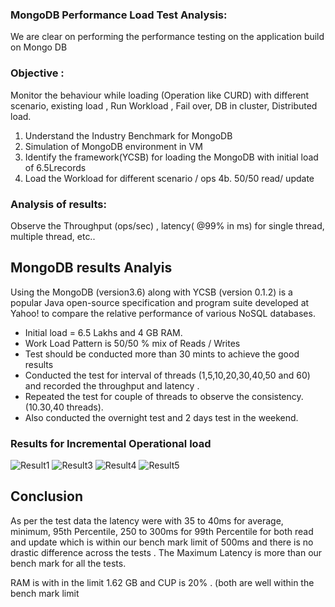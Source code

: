 ### MongoDB Performance Load Test Analysis:
We are clear on performing the performance testing on the application build on Mongo DB

### Objective : 
Monitor the behaviour while loading (Operation like CURD) with different scenario, existing load , Run Workload , Fail over, DB in cluster, Distributed load. 
1. Understand the  Industry Benchmark for MongoDB
2. Simulation of MongoDB environment in VM 
3. Identify the framework(YCSB) for loading the MongoDB with initial load of 6.5Lrecords
4. Load the Workload for different scenario / ops 
 4b. 50/50 read/ update

### Analysis of results: 
Observe the  Throughput (ops/sec) , latency( @99% in ms)  for single thread, multiple thread, etc.. 

## MongoDB results Analyis  

Using the MongoDB (version3.6) along with YCSB (version 0.1.2) is a popular Java open-source specification and program suite developed at Yahoo! to compare the relative performance of various NoSQL databases. 

*  Initial load = 6.5 Lakhs and 4 GB RAM. 
*  Work Load Pattern is 50/50 % mix of Reads / Writes
*  Test should be conducted more than 30 mints to achieve the good results 
*  Conducted the test for interval of threads (1,5,10,20,30,40,50 and 60) and recorded the throughput and latency . 
*  Repeated the test for couple of threads to observe the consistency.(10.30,40 threads).  
*  Also conducted the overnight test and 2 days test in the weekend. 
### Results for Incremental Operational load
![Result1](https://storage.googleapis.com/slt12/Result1.png)
![Result3](https://storage.googleapis.com/slt12/Result3.png)
![Result4](https://storage.googleapis.com/slt12/Result4.png)
![Result5](https://storage.googleapis.com/slt12/Result5.png)
## Conclusion 
   As per the test data the latency were with 35 to 40ms for average, minimum, 95th Percentile, 250 to 300ms for 99th  Percentile for both read and update which is within our bench mark limit of 500ms and there is no drastic difference across the tests . The Maximum Latency is more than our bench mark for all the tests. 

RAM is with in the limit 1.62 GB and CUP is 20% . (both are well within the bench mark limit